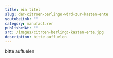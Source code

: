 ```yaml
---
title: ein titel
slug: der-citroen-berlingo-wird-zur-kasten-ente
youtubeLink: ""
category: manufacturer
publishedAt: ""
src: /images/citroen-berlingo-kasten-ente.jpg
description: bitte auffuelen
---
```

bitte auffuelen